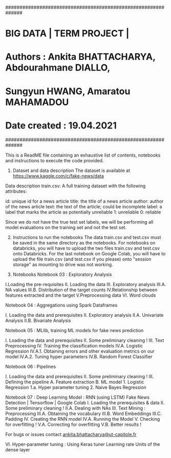 ##############################################################
# BIG DATA | TERM PROJECT | 
# Authors : Ankita BHATTACHARYA, Abdourahmane DIALLO, 
#           Sungyun HWANG, Amaratou MAHAMADOU
# Date created : 19.04.2021
##############################################################


This is a ReadME file containing an exhaustive list of contents,
notebooks and instructions to execute the code provided. 

1. Dataset and data description
The dataset is available at 
https://www.kaggle.com/c/fake-news/data

Data description
train.csv: A full training dataset with the following attributes:

id: unique id for a news article
title: the title of a news article
author: author of the news article
text: the text of the article; could be incomplete
label: a label that marks the article as potentially unreliable
1: unreliable
0: reliable

Since we do not have the true test set labels, we will be performing 
all model evaluations on the training set and not the test set.

2. Instructions to run the notebooks
The data train.csv and test.csv must be saved in the same directory as the 
notebooks. For notebooks on databricks, you will have to upload the two files 
train.csv and test.csv onto Databricks. 
For the last notebook on Google Colab, you will have to upload
the file train.csv (and test.csv if you please) onto "session storage" as 
mounting to drive was not working. 

3. Notebooks
Notebook 03 : Exploratory Analysis

I.Loading the pre-requisites
II. Loading the data
III. Exploratory analysis
	III.A. NA values
	III.B. Distribution of the target counts
IV.Relationship between features extracted and the target
V.Preprocessing data
VI. Word clouds


Notebook 04 : Aggregations using Spark Dataframes

I. Loading the data and prerequisites
II. Exploratory analysis
	II.A. Univariate Analysis
	II.B. Bivariate Analysis

Notebook 05 : MLlib, training ML models for fake news prediction

I. Loading the data and prerequisites
II. Some preliminary cleaning !
III. Text Preprocessing
IV. Training the classification models
	IV.A. Logistic Regression
		IV.A.1. Obtaining errors and other evaluation metrics on our model
		IV.A.2. Tuning hyper parameters
	IV.B. Random Forest Classifier


Notebook 06 : Pipelines 

I. Loading the data and prerequisites
II. Some preliminary cleaning !
III. Defining the pipeline
	A. Feature extraction
	B. ML model
		1. Logistic Regression
			1.a. Hyper parameter tuning
		2. Naive Bayes Regression
		
		
Notebook 07 : Deep Learning Model : RNN (using LSTM)
Fake News Detection | Tensorflow | Google Colab
I. Loading the prerequisites & data
II. Some preliminary cleaning !
	II.A. Dealing with NAs
III. Text Mining : Preprocessing
	III.A. Obtaining the vocabulary
	III.B. Word Embeddings
	III.C. Padding
IV. Creating the RNN model
	IV.A. Running the Model
V. Checking for overfitting !
	V.A. Correcting for overfitting
	V.B. Better results !
	
	
For bugs or issues contact  ankita.bhattacharya@ut-capitole.fr


VI. Hyper-parameter tuning : Using Keras tuner
Learning rate
Units of the dense layer

